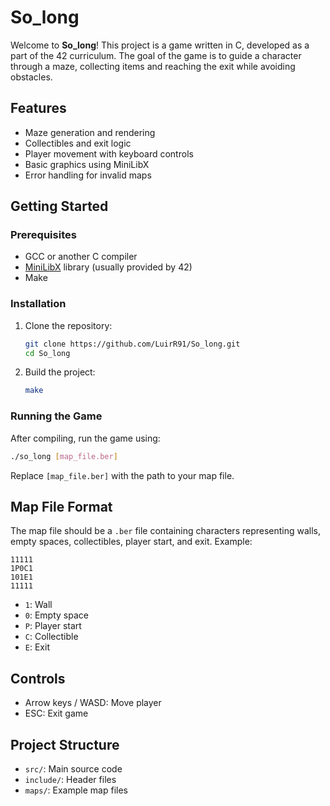 # So_long

Welcome to **So_long**! This project is a game written in C, developed as a part of the 42 curriculum. The goal of the game is to guide a character through a maze, collecting items and reaching the exit while avoiding obstacles.

## Features

- Maze generation and rendering
- Collectibles and exit logic
- Player movement with keyboard controls
- Basic graphics using MiniLibX
- Error handling for invalid maps

## Getting Started

### Prerequisites

- GCC or another C compiler
- [MiniLibX](https://harm-smits.github.io/42docs/libs/minilibx) library (usually provided by 42)
- Make

### Installation

1. Clone the repository:
   ```bash
   git clone https://github.com/LuirR91/So_long.git
   cd So_long
   ```

2. Build the project:
   ```bash
   make
   ```

### Running the Game

After compiling, run the game using:
```bash
./so_long [map_file.ber]
```
Replace `[map_file.ber]` with the path to your map file.

## Map File Format

The map file should be a `.ber` file containing characters representing walls, empty spaces, collectibles, player start, and exit. Example:
```
11111
1P0C1
101E1
11111
```
- `1`: Wall
- `0`: Empty space
- `P`: Player start
- `C`: Collectible
- `E`: Exit

## Controls

- Arrow keys / WASD: Move player
- ESC: Exit game

## Project Structure

- `src/`: Main source code
- `include/`: Header files
- `maps/`: Example map files
